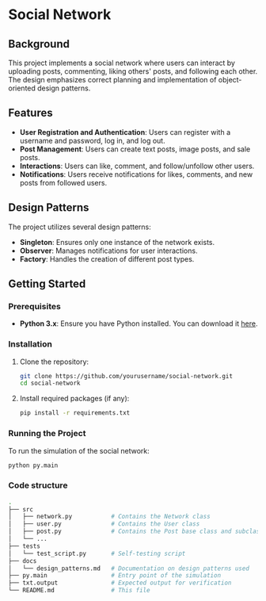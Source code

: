 # Social Network

## Background
This project implements a social network where users can interact by uploading posts, commenting, liking others' posts, and following each other. The design emphasizes correct planning and implementation of object-oriented design patterns.

## Features
- **User Registration and Authentication**: Users can register with a username and password, log in, and log out.
- **Post Management**: Users can create text posts, image posts, and sale posts.
- **Interactions**: Users can like, comment, and follow/unfollow other users.
- **Notifications**: Users receive notifications for likes, comments, and new posts from followed users.

## Design Patterns
The project utilizes several design patterns:
- **Singleton**: Ensures only one instance of the network exists.
- **Observer**: Manages notifications for user interactions.
- **Factory**: Handles the creation of different post types.

## Getting Started

### Prerequisites
- **Python 3.x**: Ensure you have Python installed. You can download it [here](https://www.python.org/downloads/).

### Installation
1. Clone the repository:
    ```bash
    git clone https://github.com/yourusername/social-network.git
    cd social-network
    ```
2. Install required packages (if any):
    ```bash
    pip install -r requirements.txt
    ```
### Running the Project
To run the simulation of the social network:
```bash
python py.main
 ```

### Code structure
```bash
.
├── src
│   ├── network.py           # Contains the Network class
│   ├── user.py              # Contains the User class
│   ├── post.py              # Contains the Post base class and subclasses
│   └── ...
├── tests
│   └── test_script.py       # Self-testing script
├── docs
│   └── design_patterns.md   # Documentation on design patterns used
├── py.main                  # Entry point of the simulation
├── txt.output               # Expected output for verification
└── README.md                # This file

 ```
